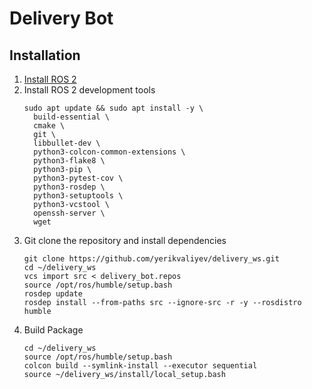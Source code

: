 # Delivery Bot

## Installation

1. [Install ROS 2](https://docs.ros.org/en/humble/Installation/Ubuntu-Install-Debians.html)
2. Install ROS 2 development tools
    ```
    sudo apt update && sudo apt install -y \
      build-essential \
      cmake \
      git \
      libbullet-dev \
      python3-colcon-common-extensions \
      python3-flake8 \
      python3-pip \
      python3-pytest-cov \
      python3-rosdep \
      python3-setuptools \
      python3-vcstool \
      openssh-server \
      wget
    ```
3. Git clone the repository and install dependencies
   ```
   git clone https://github.com/yerikvaliyev/delivery_ws.git
   cd ~/delivery_ws
   vcs import src < delivery_bot.repos
   source /opt/ros/humble/setup.bash
   rosdep update
   rosdep install --from-paths src --ignore-src -r -y --rosdistro humble
   ```
4. Build Package
   ```
   cd ~/delivery_ws
   source /opt/ros/humble/setup.bash
   colcon build --symlink-install --executor sequential
   source ~/delivery_ws/install/local_setup.bash
   ```